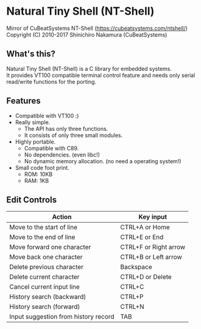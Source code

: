 # Natural Tiny Shell (NT-Shell)
Mirror of CuBeatSystems NT-Shell (https://cubeatsystems.com/ntshell/)
Copyright (C) 2010-2017 Shinichiro Nakamura (CuBeatSystems)


## What's this?

Natural Tiny Shell (NT-Shell) is a C library for embedded systems.  
It provides VT100 compatible terminal control feature and needs only serial read/write functions for the porting.

## Features

* Compatible with VT100 :)
* Really simple.
  * The API has only three functions.
  * It consists of only three small modules.
* Highly portable.
  * Compatible with C89.
  * No dependencies. (even libc!)
  * No dynamic memory allocation. (no need a operating system!)
* Small code foot print.
  * ROM: 10KB
  * RAM: 1KB

## Edit Controls

Action | Key input
------ | ---------
Move to the start of line 	|CTRL+A or Home
Move to the end of line 	|CTRL+E or End
Move forward one character 	|CTRL+F or Right arrow
Move back one character 	|CTRL+B or Left arrow
Delete previous character 	|Backspace
Delete current character 	|CTRL+D or Delete
Cancel current input line 	|CTRL+C 
History search (backward) 	|CTRL+P
History search (forward) 	|CTRL+N
Input suggestion from history record 	|TAB 